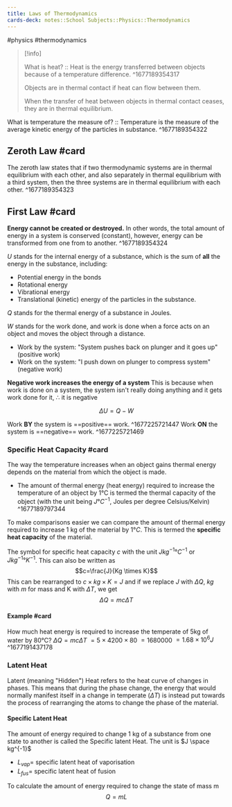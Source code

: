 ```yaml
---
title: Laws of Thermodynamics
cards-deck: notes::School Subjects::Physics::Thermodynamics
---
```

#physics #thermodynamics

> [!info]
> 
> What is heat? :: Heat is the energy transferred between objects because of a temperature difference.  ^1677189354317
> 
> Objects are in thermal contact if heat can flow between them.
> 
> When the transfer of heat between objects in thermal contact ceases, they are in thermal equilibrium.

What is temperature the measure of? :: Temperature is the measure of the average kinetic energy of the particles in substance. ^1677189354322

## Zeroth Law #card
The zeroth law states that if two thermodynamic systems are in thermal equilibrium with each other, and also separately in thermal equilibrium with a third system, then the three systems are in thermal equilibrium with each other.
^1677189354323

## First Law #card
**Energy cannot be created or destroyed.** In other words, the total amount of energy in a system is conserved (constant), however, energy can be transformed from one from to another.
^1677189354324

$U$ stands for the internal energy of a substance, which is the sum of **all** the energy in the substance, including:
- Potential energy in the bonds
- Rotational energy
- Vibrational energy
- Translational (kinetic) energy of the particles in the substance.

$Q$ stands for the thermal energy of a substance in Joules.

$W$ stands for the work done, and work is done when a force acts on an object and moves the object through a distance.
- Work by the system: "System pushes back on plunger and it goes up" (positive work) 
- Work on the system: "I push down on plunger to compress system" (negative work)

**Negative work increases the energy of a system**
This is because when work is done on a system, the system isn't really doing anything and it gets work done for it, ∴ it is negative

$$ΔU=Q - W$$

Work **BY** the system is ==positive== work.
^1677225721447
Work **ON** the system is  ==negative== work.
^1677225721469

### Specific Heat Capacity #card
The way the temperature increases when an object gains thermal energy depends on the material from which the object is made.
- The amount of thermal energy (heat energy) required to increase the temperature of an object by 1°C is termed the thermal capacity of the object (with the unit being $J °C^{-1}$, Joules per degree Celsius/Kelvin)
^1677189797344

To make comparisons easier we can compare the amount of thermal energy required to increase 1 kg of the material by $1°C$. This is termed the **specific heat capacity** of the material.

The symbol for specific heat capacity $c$ with the unit $J kg^{-1}°C^{-1}$ or $J kg^{-1}°K^{-1}$. 
This can also be written as $$c=\frac{J}{Kg \times K}$$
This can be rearranged to $c \times kg \times K = J$ and if we replace $J$ with $ΔQ$, $kg$ with $m$ for mass and K with $ΔT$, we get $$ΔQ=mcΔT$$

#### Example #card
How much heat energy is required to increase the temperate of 5kg of water by 80°C?
$ΔQ = mcΔT$
      $= 5 \times 4200 \times 80$
      $= 1680000$
      $= 1.68 \times 10^6 J$
^1677191437178

### Latent Heat
Latent (meaning "Hidden") Heat refers to the heat curve of changes in phases. This means that during the phase change, the energy that would normally manifest itself in a change in temperate ($ΔT$) is instead put towards the process of rearranging the atoms to change the phase of the material.
#### Specific Latent Heat
The amount of energy required to change 1 kg of a substance from one state to another is called the Specific latent Heat. The unit is $J \space kg^{-1}$ 
- $L_{vap} =$ specific latent heat of vaporisation
- $L_{fus} =$ specific latent heat of fusion

To calculate the amount of energy required to change the state of mass m
$$
Q = mL
$$


